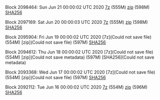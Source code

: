 Block 2098464: Sun Jun 21 00:00:02 UTC 2020 [7z](https://transfer.sh/15HyoS/bootstrap.dat.20200621.7z) (555M) [zip](https://transfer.sh/CbTqs/bootstrap.dat.20200621.zip) (598M) [SHA256](https://transfer.sh/Q72e5/sha256.txt)

Block 2097169: Sat Jun 20 00:00:03 UTC 2020 [7z]() (555M) [zip](https://transfer.sh/zel1d/bootstrap.dat.20200620.zip) (598M) [SHA256](https://transfer.sh/blUiv/sha256.txt)

Block 2095904: Fri Jun 19 00:00:02 UTC 2020 [7z](Could not save file) (554M) [zip](Could not save file) (597M) [SHA256](https://transfer.sh/mW8Pz/sha256.txt)

Block 2094612: Thu Jun 18 00:00:02 UTC 2020 [7z](Could not save file) (554M) [zip](Could not save metadata) (597M) [SHA256](Could not save metadata)

Block 2093368: Wed Jun 17 00:00:02 UTC 2020 [7z](Could not save file) (554M) [zip](Could not save file) (597M) [SHA256](https://transfer.sh/98KcD/sha256.txt)

Block 2092112: Tue Jun 16 00:00:02 UTC 2020 [7z](https://transfer.sh/Pdmf5/bootstrap.dat.20200616.7z) (554M) [zip](https://transfer.sh/bcKwY/bootstrap.dat.20200616.zip) (596M) [SHA256](https://transfer.sh/1oKHp/sha256.txt)
